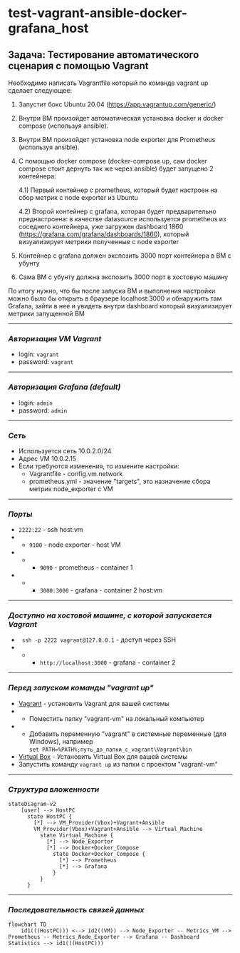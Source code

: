 # test-vagrant-ansible-docker-grafana_host

## Задача: Тестирование автоматического сценария с помощью Vagrant

Необходимо написать Vagrantfile который по команде vagrant up сделает следующее:
1) Запустит бокс Ubuntu 20.04 (https://app.vagrantup.com/generic/)
2) Внутри ВМ произойдет автоматическая установка docker и docker compose (используя ansible).
3) Внутри ВМ произойдет установка node exporter для Prometheus (используя ansible).
4) С помощью docker compose (docker-compose up, сам docker compose стоит дернуть так же через ansible) будет запущено 2 контейнера:
    
    4.1) Первый контейнер с prometheus, который будет настроен на сбор метрик с node exporter из Ubuntu

    4.2) Второй контейнер с grafana, которая будет предварительно преднастроена: в качестве datasource используется prometheus из соседнего контейнера, уже загружен dashboard 1860 (https://grafana.com/grafana/dashboards/1860), который визуализирует метрики полученные с node exporter

5) Контейнер с grafana должен экспозить 3000 порт контейнера в ВМ с убунту

6) Сама ВМ с убунту должна экспозить 3000 порт в хостовую машину
 
По итогу нужно, что бы после запуска ВМ и выполнения настройки можно было бы открыть в браузере localhost:3000 и обнаружить там Grafana, зайти в нее и увидеть внутри dashboard который визуализирует метрики запущенной ВМ

---
### **_Авторизация VM Vagrant_**
- login: ```vagrant```
- password: ```vagrant```
---
### **_Авторизация Grafana (default)_**
- login: ```admin```
- password: ```admin```
---
### **_Сеть_**  
- Используется сеть 10.0.2.0/24
- Адрес VM 10.0.2.15
- Если требуются изменения, то измените настройки:
  - Vagrantfile - config.vm.network
  - prometheus.yml - значение "targets", это назначение сбора метрик node_exporter с VM
---
### **_Порты_**
- ```2222:22``` - ssh host:vm
- - ```9100``` - node exporter - host VM
- - - ```9090``` - prometheus - container 1
- - - ```3000:3000``` - grafana - container 2 host:vm
---
### **_Доступно на хостовой машине, с которой запускается Vagrant_**
- ``` ssh -p 2222 vagrant@127.0.0.1``` - доступ через SSH 
- - - ```http://localhost:3000``` - grafana - container 2
---
### **_Перед запуском команды "vagrant up"_**

- [Vagrant](https://www.vagrantup.com/) - установить Vagrant для вашей системы
- - Поместить папку "vagrant-vm" на локальный компьютер
- - Добавить переменную "vagrant" в системные переменные (для Windows), например   
  ```set PATH=%PATH%;путь_до_папки_с_vagrant\Vagrant\bin```
- [Virtual Box](https://www.virtualbox.org/) - Установить Virtual Box для вашей системы
- Запустить команду ```vagrant up``` из папки с проектом "vagrant-vm"
---
### **_Структура вложенности_**

```mermaid
stateDiagram-v2
    [user] --> HostPC
      state HostPC {
        [*] --> VM_Provider(Vbox)+Vagrant+Ansible
        VM_Provider(Vbox)+Vagrant+Ansible --> Virtual_Machine
          state Virtual_Machine {
            [*] --> Node_Exporter
            [*] --> Docker+Docker_Compose
              state Docker+Docker_Compose {
                [*] --> Prometheus
                [*] --> Grafana
              }
          }
      }
```
---
### **_Последовательность связей данных_**

```mermaid
flowchart TD
    id1(((HostPC))) <--> id2((VM)) --> Node_Exporter -- Metrics_VM --> Prometheus -- Metrics_Node_Exporter --> Grafana -- Dashboard Statistics --> id1(((HostPC)))
```    
